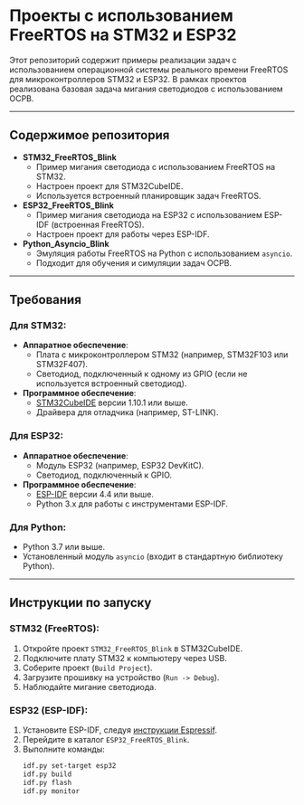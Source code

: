 # Проекты с использованием FreeRTOS на STM32 и ESP32

Этот репозиторий содержит примеры реализации задач с использованием операционной системы реального времени FreeRTOS для микроконтроллеров STM32 и ESP32. В рамках проектов реализована базовая задача мигания светодиодов с использованием ОСРВ.

---

## Содержимое репозитория

- **STM32_FreeRTOS_Blink**
  - Пример мигания светодиода с использованием FreeRTOS на STM32.
  - Настроен проект для STM32CubeIDE.
  - Используется встроенный планировщик задач FreeRTOS.
- **ESP32_FreeRTOS_Blink**
  - Пример мигания светодиода на ESP32 с использованием ESP-IDF (встроенная FreeRTOS).
  - Настроен проект для работы через ESP-IDF.
- **Python_Asyncio_Blink**
  - Эмуляция работы FreeRTOS на Python с использованием `asyncio`.
  - Подходит для обучения и симуляции задач ОСРВ.

---

## Требования

### Для STM32:
- **Аппаратное обеспечение**:
  - Плата с микроконтроллером STM32 (например, STM32F103 или STM32F407).
  - Светодиод, подключенный к одному из GPIO (если не используется встроенный светодиод).
- **Программное обеспечение**:
  - [STM32CubeIDE](https://www.st.com/en/development-tools/stm32cubeide.html) версии 1.10.1 или выше.
  - Драйвера для отладчика (например, ST-LINK).

### Для ESP32:
- **Аппаратное обеспечение**:
  - Модуль ESP32 (например, ESP32 DevKitC).
  - Светодиод, подключенный к GPIO.
- **Программное обеспечение**:
  - [ESP-IDF](https://github.com/espressif/esp-idf) версии 4.4 или выше.
  - Python 3.x для работы с инструментами ESP-IDF.

### Для Python:
- Python 3.7 или выше.
- Установленный модуль `asyncio` (входит в стандартную библиотеку Python).

---

## Инструкции по запуску

### STM32 (FreeRTOS):
1. Откройте проект `STM32_FreeRTOS_Blink` в STM32CubeIDE.
2. Подключите плату STM32 к компьютеру через USB.
3. Соберите проект (`Build Project`).
4. Загрузите прошивку на устройство (`Run -> Debug`).
5. Наблюдайте мигание светодиода.

### ESP32 (ESP-IDF):
1. Установите ESP-IDF, следуя [инструкции Espressif](https://docs.espressif.com/projects/esp-idf/en/latest/esp32/get-started/index.html).
2. Перейдите в каталог `ESP32_FreeRTOS_Blink`.
3. Выполните команды:
   ```bash
   idf.py set-target esp32
   idf.py build
   idf.py flash
   idf.py monitor

